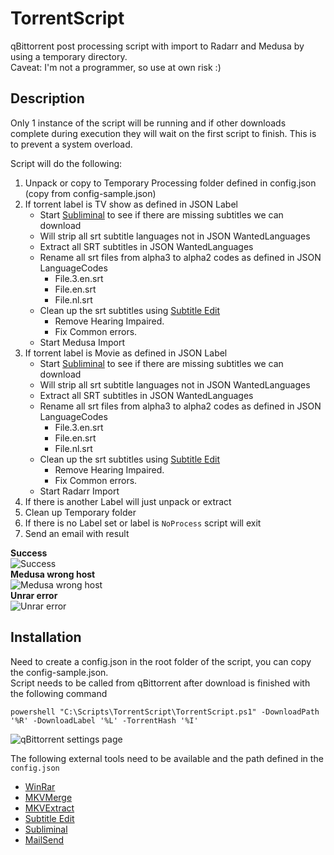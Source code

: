 
# TorrentScript
qBittorrent post processing script with import to Radarr and Medusa by using a temporary directory.  
Caveat: I'm not a programmer, so use at own risk :)

## Description
Only 1 instance of the script will be running and if other downloads complete during execution they will wait on the first script to finish. This is to prevent a system overload.

Script will do the following:  
1. Unpack or copy to Temporary Processing folder defined in config.json (copy from config-sample.json)
2. If torrent label is TV show as defined in JSON Label
    - Start [Subliminal](https://github.com/Diaoul/subliminal) to see if there are missing subtitles we can download 
    - Will strip all srt subtitle languages not in JSON WantedLanguages
    - Extract all SRT subtitles in JSON WantedLanguages
    - Rename all srt files from alpha3 to alpha2 codes as defined in JSON LanguageCodes
	    - File.3.en.srt
	    - File.en.srt
	    - File.nl.srt
    - Clean up the srt subtitles using [Subtitle Edit](https://github.com/SubtitleEdit/subtitleedit)
	    - Remove Hearing Impaired.
	    - Fix Common errors.
     - Start Medusa Import
3. If torrent label is Movie as defined in JSON Label
    - Start [Subliminal](https://github.com/Diaoul/subliminal) to see if there are missing subtitles we can download
    - Will strip all srt subtitle languages not in JSON WantedLanguages 
    - Extract all SRT subtitles in JSON WantedLanguages
    - Rename all srt files from alpha3 to alpha2 codes as defined in JSON LanguageCodes
	    - File.3.en.srt
	    - File.en.srt
	    - File.nl.srt
    - Clean up the srt subtitles using [Subtitle Edit](https://github.com/SubtitleEdit/subtitleedit)
	    - Remove Hearing Impaired.
	    - Fix Common errors.
    - Start Radarr Import
4. If there is another Label will just unpack or extract
5. Clean up Temporary folder
6. If there is no Label set or label is `NoProcess` script will exit
7. Send an email with result

**Success**  
![Success](https://i.imgur.com/Bjp5ggF.png)  
**Medusa wrong host**  
![Medusa wrong host](https://i.imgur.com/9BrtJ6z.png)  
**Unrar error**  
![Unrar error](https://i.imgur.com/TYvRUXL.png)  

## Installation
Need to create a config.json in the root folder of the script, you can copy the config-sample.json.  
Script needs to be called from qBittorrent after download is finished with the following command
```
powershell "C:\Scripts\TorrentScript\TorrentScript.ps1" -DownloadPath '%R' -DownloadLabel '%L' -TorrentHash '%I'
```
![qBittorrent settings page](https://i.imgur.com/8TWZyEY.png)

The following external tools need to be available and the path defined in the `config.json`
 - [WinRar](https://www.rarlab.com/download.htm)
 - [MKVMerge](https://mkvtoolnix.download/)
 - [MKVExtract](https://mkvtoolnix.download/)
 - [Subtitle Edit](https://github.com/SubtitleEdit/subtitleedit)
 - [Subliminal](https://github.com/Diaoul/subliminal)
 - [MailSend](https://github.com/muquit/mailsend-go)
